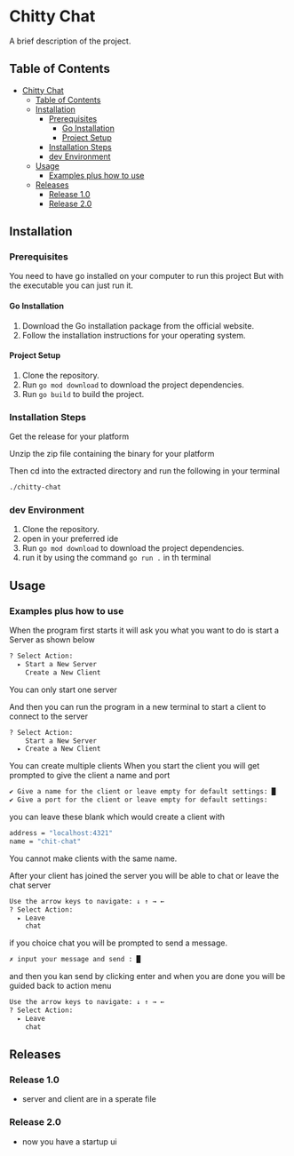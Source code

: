 # Chitty Chat

A brief description of the project.

## Table of Contents

- [Chitty Chat](#chitty-chat)
  - [Table of Contents](#table-of-contents)
  - [Installation](#installation)
    - [Prerequisites](#prerequisites)
      - [Go Installation](#go-installation)
      - [Project Setup](#project-setup)
    - [Installation Steps](#installation-steps)
    - [dev Environment](#dev-environment)
  - [Usage](#usage)
    - [Examples plus how to use](#examples-plus-how-to-use)
  - [Releases](#releases)
    - [Release 1.0](#release-10)
    - [Release 2.0](#release-20)

## Installation

### Prerequisites

You need to have go installed on your computer to run this project 
But with the executable you can just run it.

#### Go Installation

1. Download the Go installation package from the official website.
2. Follow the installation instructions for your operating system.

#### Project Setup

1. Clone the repository.
2. Run `go mod download` to download the project dependencies.
3. Run `go build` to build the project.
   

### Installation Steps

Get the release for your platform 

Unzip the zip file containing the binary for your platform 

Then cd into the extracted directory and run the following in your terminal
````Bash
./chitty-chat
````

### dev Environment  

1. Clone the repository.
2. open in your preferred ide 
2. Run `go mod download` to download the project dependencies.
3. run it by using the command `go run .` in th terminal

## Usage

### Examples plus how to use

When the program first starts it will ask you what you want to do
is start a Server as shown below 

````Bash
? Select Action: 
  ▸ Start a New Server
    Create a New Client
````

You can only start one server 

And then you can run the program in a new terminal to start a client to connect to the server 
````Bash
? Select Action: 
    Start a New Server
  ▸ Create a New Client
````
You can create multiple clients 
When you start the client you will get prompted to give the client a name and port

````Bash
✔ Give a name for the client or leave empty for default settings: █
✔ Give a port for the client or leave empty for default settings: 
````

you can leave these blank which would create a client with  

````Bash
address = "localhost:4321"
name = "chit-chat"
````
You cannot make clients with the same name.

After your client has joined the server you will be able to chat or leave the chat server 

````Bash
Use the arrow keys to navigate: ↓ ↑ → ← 
? Select Action: 
  ▸ Leave
    chat
````

if you choice chat you will be prompted to send a message.


```` Bash
✗ input your message and send : █
````

and then you kan send by clicking enter
and when you are done you will be guided back to action menu 

````Bash
Use the arrow keys to navigate: ↓ ↑ → ← 
? Select Action: 
  ▸ Leave
    chat

````


## Releases

### Release 1.0

- server and client are in a sperate file

### Release 2.0

- now you have a startup ui
